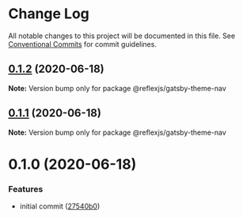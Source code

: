 # Change Log

All notable changes to this project will be documented in this file.
See [Conventional Commits](https://conventionalcommits.org) for commit guidelines.

## [0.1.2](https://github.com/reflexjs/reflex/compare/@reflexjs/gatsby-theme-nav@0.1.1...@reflexjs/gatsby-theme-nav@0.1.2) (2020-06-18)

**Note:** Version bump only for package @reflexjs/gatsby-theme-nav





## [0.1.1](https://github.com/reflexjs/reflex/compare/@reflexjs/gatsby-theme-nav@0.1.0...@reflexjs/gatsby-theme-nav@0.1.1) (2020-06-18)

**Note:** Version bump only for package @reflexjs/gatsby-theme-nav





# 0.1.0 (2020-06-18)


### Features

* initial commit ([27540b0](https://github.com/reflexjs/reflex/commit/27540b022a849212a21894b05df928e5e6b19456))
